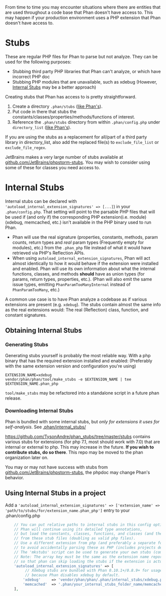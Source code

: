 From time to time you may encounter situations where there are entities that are used throughout a code base that Phan doesn't have access to. This may happen if your production environment uses a PHP extension that Phan doesn't have access to.

# Stubs

These are regular PHP files for Phan to parse but not analyze. They can be used for the following purposes:

- Stubbing third party PHP libraries that Phan can't analyze, or which have incorrect PHP doc
- Stubbing PHP modules that are unavailable, such as xdebug (However, [Internal Stubs](https://github.com/phan/phan/wiki/How-To-Use-Stubs#internal-stubs) may be a better approach)

Creating stubs that Phan has access to is pretty straightforward.

1. Create a directory `.phan/stubs` ([like Phan's](https://github.com/phan/phan/tree/v5/.phan/stubs)).
2. Put code in there that stubs the constants/classes/properties/methods/functions of interest.
3. Reference the `.phan/stubs` directory from within `.phan/config.php` under `directory_list` ([like Phan's](https://github.com/phan/phan/blob/0655d1ed47e776ab281b91fd3ad0a9835e03b75a/.phan/config.php#L221)).

If you are using the stubs as a replacement for all/part of a third party library in directory_list, also add the replaced file(s) to `exclude_file_list` or `exclude_file_regex`.

JetBrains makes a very large number of stubs available at [github.com/JetBrains/phpstorm-stubs](https://github.com/JetBrains/phpstorm-stubs/tree/master/standard). You may wish to consider using some of these for classes you need access to.

# Internal Stubs

Internal stubs can be declared with `'autoload_internal_extension_signatures' => [...]`) in your `.phan/config.php`. That setting will point to the parsable PHP files that will be used
if (and only if) the corresponding PHP extension(i.e. module) (xdebug, memcached, etc.) isn't available in the PHP binary used to run Phan.

- Phan will use the real signature (properties, constants, methods, param counts, return types and *real* param types (Frequently empty for modules), etc.) from the `.phan_php` file instead of what it would have retrieved via PHP's Reflection APIs.
- When using `autoload_internal_extension_signatures`, Phan will act almost identically to how it would behave if the extension were installed and enabled.
  Phan will use its own information about what the internal functions, classes, and methods **should** have as union types (for params, return types, properties, etc.).
  (Phan will also emit the same issue types, emitting `PhanParamTooManyInternal` instead of `PhanParamTooMany`, etc.)

A common use case is to have Phan analyze a codebase as if various extensions are present (e.g. `xdebug`). The stubs contain almost the same info as the real extensions would: The real (Reflection) class, function, and constant signatures.

## Obtaining Internal Stubs
### Generating Stubs

Generating stubs yourself is probably the most reliable way.
With a php binary that has the required extension installed and enabled: (Preferably with the same extension version and configuration you're using)

```
EXTENSION_NAME=xdebug
vendor/phan/phan/tool/make_stubs -e $EXTENSION_NAME | tee $EXTENSION_NAME.phan_php
```

`tool/make_stubs` may be refactored into a standalone script in a future phan release.

### Downloading Internal Stubs

Phan is bundled with some internal stubs, but *only for extensions it uses for self-analysis*. See [.phan/internal_stubs/](https://github.com/phan/phan/tree/v5/.phan/internal_stubs)

https://github.com/TysonAndre/phan_stubs/tree/master/stubs contains various stubs for extensions (for php 7.1, most should work with 7.0) that are internal or external to php.
This may increase in the future.
**If you wish to contribute stubs, do so there**. This repo may be moved to the phan organization later on.

You may or may not have success with stubs from [github.com/JetBrains/phpstorm-stubs](https://github.com/JetBrains/phpstorm-stubs/tree/master/standard), the phpdoc may change Phan's behavior.

## Using Internal Stubs in a project

Add a `'autoload_internal_extension_signatures' => ['extension_name' => 'path/to/stubs/for/extension_name.phan_php']` entry to your .phan/config.php

```php
    // You can put relative paths to internal stubs in this config option.
    // Phan will continue using its detailed type annotations,
    // but load the constants, classes, functions, and classes (and their Reflection types)
    // from these stub files (doubling as valid php files).
    // Use a different extension from php (and preferably a separate folder)
    // to avoid accidentally parsing these as PHP (includes projects depending on this).
    // The 'mkstubs' script can be used to generate your own stubs (compatible with php 7.0+ right now)
    // Note: The array key must be the same as the extension name reported by `php -m`,
    // so that phan can skip loading the stubs if the extension is actually available.
    'autoload_internal_extension_signatures' => [
         // Xdebug stubs are bundled with Phan 0.10.1+/0.8.9+ for usage,
         // because Phan disables xdebug by default.
        'xdebug'     => 'vendor/phan/phan/.phan/internal_stubs/xdebug.phan_php',
        'memcached'  => '.phan/your_internal_stubs_folder_name/memcached.phan_php',
    ],
```
